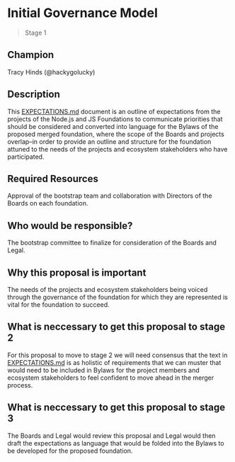 # Initial Governance Model
>  Stage 1

## Champion

Tracy Hinds (@hackygolucky)

## Description

This [EXPECTATIONS.md][] document is an outline of expectations from the projects of the Node.js and JS Foundations to communicate priorities that should be considered and converted into language for the Bylaws of the proposed merged foundation, where the scope of the Boards and projects overlap–in order to provide an outline and structure for the foundation attuned to the needs of the projects and ecosystem stakeholders who have participated.

## Required Resources

Approval of the bootstrap team and collaboration with Directors of the Boards on each foundation.

## Who would be responsible?

The bootstrap committee to finalize for consideration of the Boards and Legal.

## Why this proposal is important

The needs of the projects and ecosystem stakeholders being voiced through the governance of the foundation for which they are represented is vital for the foundation to succeed.

## What is neccessary to get this proposal to stage 2

For this proposal to move to stage 2 we will need consensus that the text in [EXPECTATIONS.md](./EXPECTATIONS.md) is as holistic of requirements that we can muster that would need to be included in Bylaws for the project members and ecosystem stakeholders to feel confident to move ahead in the merger process. 

## What is neccessary to get this proposal to stage 3

The Boards and Legal would review this proposal and Legal would then draft the expectations as language that would be folded into the Bylaws to be developed for the proposed foundation.

[EXPECTATIONS.md]: ./EXPECTATIONS.md
